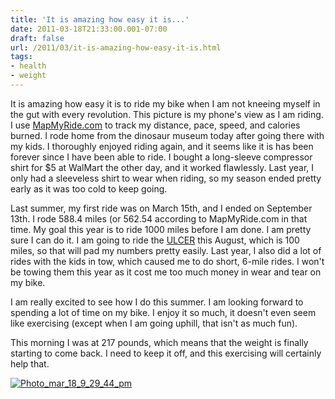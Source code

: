 ```yaml
---
title: 'It is amazing how easy it is...'
date: 2011-03-18T21:33:00.001-07:00
draft: false
url: /2011/03/it-is-amazing-how-easy-it-is.html
tags: 
- health
- weight
---
```


It is amazing how easy it is to ride my bike when I am not kneeing myself in the gut with every revolution. This picture is my phone's view as I am riding. I use [MapMyRide.com](http://mapmyride.com "MMR") to track my distance, pace, speed, and calories burned. I rode home from the dinosaur museum today after going there with my kids. I thoroughly enjoyed riding again, and it seems like it is has been forever since I have been able to ride. I bought a long-sleeve compressor shirt for $5 at WalMart the other day, and it worked flawlessly. Last year, I only had a sleeveless shirt to wear when riding, so my season ended pretty early as it was too cold to keep going. 

Last summer, my first ride was on March 15th, and I ended on September 13th. I rode 588.4 miles (or 562.54 according to MapMyRide.com in that time. My goal this year is to ride 1000 miles before I am done. I am pretty sure I can do it. I am going to ride the [ULCER](http://www.bbtc.net/ "ULCER") this August, which is 100 miles, so that will pad my numbers pretty easily. Last year, I also did a lot of rides with the kids in tow, which caused me to do short, 6-mile rides. I won't be towing them this year as it cost me too much money in wear and tear on my bike. 

I am really excited to see how I do this summer. I am looking forward to spending a lot of time on my bike. I enjoy it so much, it doesn't even seem like exercising (except when I am going uphill, that isn't as much fun).

This morning I was at 217 pounds, which means that the weight is finally starting to come back. I need to keep it off, and this exercising will certainly help that. 

[![Photo_mar_18_9_29_44_pm](http://posterous.com/getfile/files.posterous.com/temp-2011-03-18/ttcgdygkxnfftgFllAChgBCdHvhpcpayjbxpvtczJghxvskskHijxbmHxHHl/Photo_Mar_18_9_29_44_PM.jpg.scaled500.jpg)](http://posterous.com/getfile/files.posterous.com/temp-2011-03-18/ttcgdygkxnfftgFllAChgBCdHvhpcpayjbxpvtczJghxvskskHijxbmHxHHl/Photo_Mar_18_9_29_44_PM.jpg.scaled1000.jpg)